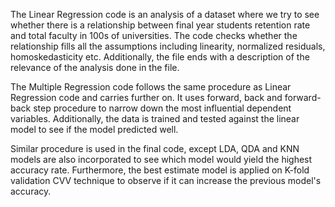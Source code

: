 The Linear Regression code is an analysis of a dataset where we try to see whether there is a relationship between final year students retention rate and total faculty in 100s of universities. The code checks whether the relationship fills all the assumptions including linearity, normalized residuals, homoskedasticity etc. Additionally, the file ends with a description of the relevance of the analysis done in the file. 

The Multiple Regression code follows the same procedure as Linear Regression code and carries further on. It uses forward, back and forward-back step procedure to narrow down the most influential dependent variables. Additionally, the data is trained and tested against the linear model to see if the model predicted well. 

Similar procedure is used in the final code, except LDA, QDA and KNN models are also incorporated to see which model would yield the highest accuracy rate. Furthermore, the best estimate model is applied on K-fold validation CVV technique to observe if it can increase the previous model's accuracy. 
